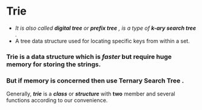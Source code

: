 # Trie

- *It is also called **digital tree** or **prefix tree** , is a type of **k-ary search tree** .*
- A tree data structure used for locating specific keys from within a set.

### Trie is a data structure which is *faster* but require huge memory for storing the strings.

### But if memory is concerned then use **Ternary Search Tree** .

Generally, ***trie*** is a ***class*** or ***structure***  with **two** member and several functions according to our convenience.
